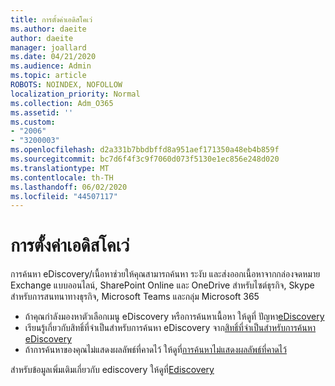 ```yaml
---
title: การตั้งค่าเอดิสโคเว่
ms.author: daeite
author: daeite
manager: joallard
ms.date: 04/21/2020
ms.audience: Admin
ms.topic: article
ROBOTS: NOINDEX, NOFOLLOW
localization_priority: Normal
ms.collection: Adm_O365
ms.assetid: ''
ms.custom:
- "2006"
- "3200003"
ms.openlocfilehash: d2a331b7bbdbffd8a951aef171350a48eb4b859f
ms.sourcegitcommit: bc7d6f4f3c9f7060d073f5130e1ec856e248d020
ms.translationtype: MT
ms.contentlocale: th-TH
ms.lasthandoff: 06/02/2020
ms.locfileid: "44507117"
---
```

# <a name="ediscovery-settings"></a>การตั้งค่าเอดิสโคเว่

การค้นหา eDiscovery/เนื้อหาช่วยให้คุณสามารถค้นหา ระงับ และส่งออกเนื้อหาจากกล่องจดหมาย Exchange แบบออนไลน์, SharePoint Online และ OneDrive สําหรับไซต์ธุรกิจ, Skype สําหรับการสนทนาทางธุรกิจ, Microsoft Teams และกลุ่ม Microsoft 365

- ถ้าคุณกําลังมองหาตัวเลือกเมนู eDiscovery หรือการค้นหาเนื้อหา ให้ดูที่ ปัญหา[eDiscovery](https://docs.microsoft.com/alchemyinsights/ediscovery-issues)
- เรียนรู้เกี่ยวกับสิทธิ์ที่จําเป็นสําหรับการค้นหา eDiscovery จาก[สิทธิ์ที่จําเป็นสําหรับการค้นหา eDiscovery](https://docs.microsoft.com/alchemyinsights/permissions-required-for-ediscovery-searches)
- ถ้าการค้นหาของคุณไม่แสดงผลลัพธ์ที่คาดไว้ ให้ดูที่[การค้นหาไม่แสดงผลลัพธ์ที่คาดไว้](https://docs.microsoft.com/alchemyinsights/search-not-returning-expected-results)

สําหรับข้อมูลเพิ่มเติมเกี่ยวกับ ediscovery ให้ดูที่[Ediscovery](https://docs.microsoft.com/microsoft-365/compliance/ediscovery)
